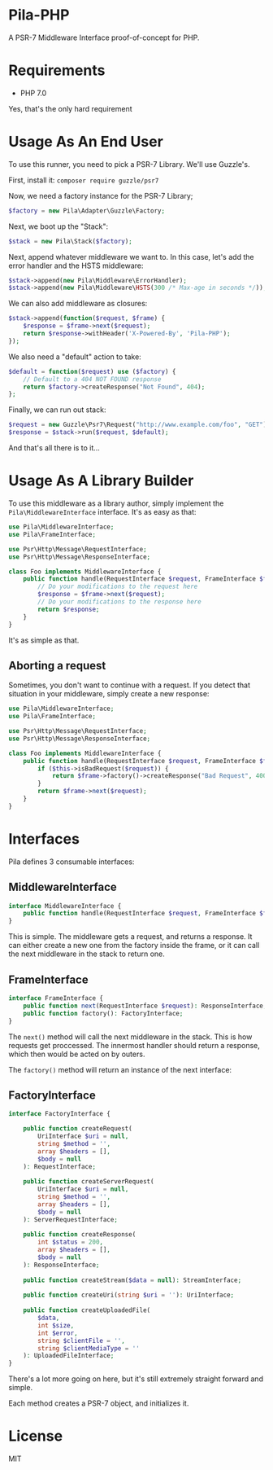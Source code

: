 Pila-PHP
========
A PSR-7 Middleware Interface proof-of-concept for PHP.

# Requirements
 * PHP 7.0
 
Yes, that's the only hard requirement

# Usage As An End User

To use this runner, you need to pick a PSR-7 Library. We'll use Guzzle's.

First, install it: `composer require guzzle/psr7`

Now, we need a factory instance for the PSR-7 Library;

```php
$factory = new Pila\Adapter\Guzzle\Factory;
```

Next, we boot up the "Stack":

```php
$stack = new Pila\Stack($factory);
```

Next, append whatever middleware we want to. In this case, let's add the error handler and the HSTS middleware:

```php
$stack->append(new Pila\Middleware\ErrorHandler);
$stack->append(new Pila\Middleware\HSTS(300 /* Max-age in seconds */));
```

We can also add middleware as closures:

```php
$stack->append(function($request, $frame) {
    $response = $frame->next($request);
    return $response->withHeader('X-Powered-By', 'Pila-PHP');
});
```

We also need a "default" action to take:

```php
$default = function($request) use ($factory) {
    // Default to a 404 NOT FOUND response
    return $factory->createResponse("Not Found", 404);
};
```

Finally, we can run out stack:

```php
$request = new Guzzle\Psr7\Request("http://www.example.com/foo", "GET");
$response = $stack->run($request, $default);
```

And that's all there is to it...

# Usage As A Library Builder

To use this middleware as a library author, simply implement the `Pila\MiddlewareInterface` interface. It's as easy as that:

```php
use Pila\MiddlewareInterface;
use Pila\FrameInterface;

use Psr\Http\Message\RequestInterface;
use Psr\Http\Message\ResponseInterface;

class Foo implements MiddlewareInterface {
    public function handle(RequestInterface $request, FrameInterface $frame): ResponseInterface {
        // Do your modifications to the request here
        $response = $frame->next($request);
        // Do your modifications to the response here
        return $response;
    }
}
```

It's as simple as that.

## Aborting a request

Sometimes, you don't want to continue with a request. If you detect that situation in your middleware, simply create a new response:

```php
use Pila\MiddlewareInterface;
use Pila\FrameInterface;

use Psr\Http\Message\RequestInterface;
use Psr\Http\Message\ResponseInterface;

class Foo implements MiddlewareInterface {
    public function handle(RequestInterface $request, FrameInterface $frame): ResponseInterface {
        if ($this->isBadRequest($request)) {
            return $frame->factory()->createResponse("Bad Request", 400);
        }
        return $frame->next($request);
    }
}
```

# Interfaces

Pila defines 3 consumable interfaces:

## MiddlewareInterface

```php
interface MiddlewareInterface {
    public function handle(RequestInterface $request, FrameInterface $frame): ResponseInterface;
}
```

This is simple. The middleware gets a request, and returns a response. It can either create a new one from the factory inside the frame, or it can call the next middleware in the stack to return one.

## FrameInterface

```php
interface FrameInterface {
    public function next(RequestInterface $request): ResponseInterface;
    public function factory(): FactoryInterface;
}
```

The `next()` method will call the next middleware in the stack. This is how requests get proccessed. The innermost handler should return a response, which then would be acted on by outers.

The `factory()` method will return an instance of the next interface:

## FactoryInterface

```php
interface FactoryInterface {

    public function createRequest(
        UriInterface $uri = null, 
        string $method = '',
        array $headers = [],
        $body = null
    ): RequestInterface;
 
    public function createServerRequest(
        UriInterface $uri = null, 
        string $method = '',
        array $headers = [],
        $body = null
    ): ServerRequestInterface;
   
    public function createResponse(
        int $status = 200,
        array $headers = [],
        $body = null
    ): ResponseInterface;
    
    public function createStream($data = null): StreamInterface;
    
    public function createUri(string $uri = ''): UriInterface;
    
    public function createUploadedFile(
        $data,
        int $size,
        int $error,
        string $clientFile = '',
        string $clientMediaType = ''
    ): UploadedFileInterface;
}
```

There's a lot more going on here, but it's still extremely straight forward and simple.

Each method creates a PSR-7 object, and initializes it.

# License

MIT

